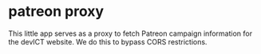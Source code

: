 # patreon proxy

This little app serves as a proxy to fetch Patreon campaign information for the
devICT website. We do this to bypass CORS restrictions.
